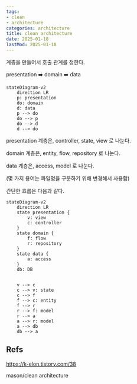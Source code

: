 ```yaml
---
tags:
- clean
- architecture
categories: architecture
title: clean architecture
date: 2025-01-18
lastMod: 2025-01-18
---
```





계층을 만들어서 호출 관계를 정한다.

presentation ➡️ domain ➡️ data






```mermaid
stateDiagram-v2
	direction LR
	p: presentation
    do: domain
    d: data
    p --> do
    do --> p
    do --> d
    d --> do
```



presentation 계층은, controller, state, view 로 나눈다.

domain 계층은, entity, flow, repository 로 나눈다.

data 계층은, access, model 로 나눈다.

(몇 가지 용어는 파일명을 구분하기 위해 변경해서 사용함)



간단한 흐름은 다음과 같다.



```mermaid
stateDiagram-v2
	direction LR
	state presentation {
  		v: view
    	c: controller
    }
    state domain {
    	f: flow
        r: repository
    }
    state data {
    	a: access   
    }
    db: DB
    
    
	v --> c
    c --> v: state
    c --> f
    f --> c: entity
    f --> r
    r --> f: model
    r --> a
    a --> r: model
    a --> db
    db --> a
```









## Refs

https://k-elon.tistory.com/38











mason/clean architecture









